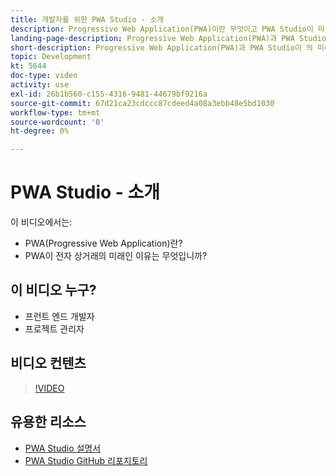```yaml
---
title: 개발자를 위한 PWA Studio - 소개
description: Progressive Web Application(PWA)이란 무엇이고 PWA Studio이 미래인 ​ 것입니다.
landing-page-description: Progressive Web Application(PWA)과 PWA Studio이 의 미래인 이유에 대해 알아보려면 이 비디오 시리즈를 시청하십시오 [!DNL Commerce] 사이트.
short-description: Progressive Web Application(PWA)과 PWA Studio이 의 미래인 이유에 대해 알아보려면 이 비디오 시리즈를 시청하십시오 [!DNL Commerce] 사이트.
topic: Development
kt: 5644
doc-type: video
activity: use
exl-id: 26b1b560-c155-4316-9481-44679bf9216a
source-git-commit: 67d21ca23cdccc87cdeed4a08a3ebb48e5bd1030
workflow-type: tm+mt
source-wordcount: '0'
ht-degree: 0%

---
```


# PWA Studio - 소개

이 비디오에서는:

- PWA(Progressive Web Application)란?
- PWA이 전자 상거래의 미래인 이유는 무엇입니까?

## 이 비디오 누구?

- 프런트 엔드 개발자
- 프로젝트 관리자

## 비디오 컨텐츠

>[!VIDEO](https://video.tv.adobe.com/v/35715?quality=12&learn=on)

## 유용한 리소스

- [PWA Studio 설명서](https://developer.adobe.com/commerce/pwa-studio/)
- [PWA Studio GitHub 리포지토리](https://github.com/magento/pwa-studio)
